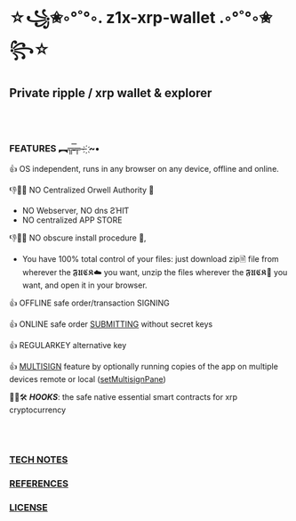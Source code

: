 
# ☆꧁✬◦°˚°◦. z1x-xrp-wallet .◦°˚°◦✬꧂☆

## Private ripple / xrp wallet & explorer<br/>

<br/><br/>
### FEATURES ︻╦̵̵̿╤─ ҉~•

👍 OS independent, runs in any browser on any device, offline and online.<br/>

👎🚫❌ NO Centralized Orwell Authority 💩<br/>
   -    NO Webserver, NO dns ƧΉIƬ 
   -    NO centralized APP STORE

👎🚫❌ NO obscure install procedure 💩, <br/>
   -   You have 100% total control of your files:
       just download zip🗎 file from wherever the 𝕱𝖀𝕮𝕶☁ you want, unzip the files wherever the 𝕱𝖀𝕮𝕶📂 you want, and open it in your browser.<br/>
       
👍 OFFLINE safe order/transaction SIGNING<br/>

👍 ONLINE safe order [SUBMITTING](https://github.com/f1f47a23/z1x-xrp-wallet/blob/main/docs/screenshot-Payment.jpg) without secret keys<br/>

👍 REGULARKEY alternative key<br/>

👍 [MULTISIGN](https://github.com/f1f47a23/z1x-xrp-wallet/blob/main/docs/z1x-wallet-multisig.jpg) feature by optionally running copies of the app on multiple devices remote or local ([setMultisignPane](https://github.com/f1f47a23/z1x-xrp-wallet/blob/main/docs/screenshot-SetMultisign.jpg))<br/>

🚧👷🛠️ ***HOOKS***: the safe native essential smart contracts for xrp cryptocurrency<br/>

<br/><br/>
### [TECH NOTES](https://github.com/f1f47a23/z1x-xrp-wallet/blob/main/docs/technotes.md)

### [REFERENCES](https://github.com/f1f47a23/AWESOME/blob/main/README.md)

### [LICENSE](https://github.com/f1f47a23/z1x-xrp-wallet/blob/main/LICENSE)







